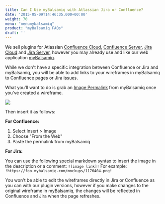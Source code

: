 ```yaml
---
title: Can I Use myBalsamiq with Atlassian Jira or Confluence?
date: '2015-05-09T14:46:35.000+00:00'
weight: 70
menu: "menumybalsamiq"
product: "myBalsamiq FAQs"
draft: ''
---
```


We sell plugins for Atlassian [Confluence Cloud](https://marketplace.atlassian.com/plugins/com.balsamiq.mockups.confluence/cloud/overview), [Confluence Server](https://marketplace.atlassian.com/plugins/com.balsamiq.confluence.plugins.mockups/server/overview), [Jira Cloud](https://marketplace.atlassian.com/plugins/com.balsamiq.mockups.jira/cloud/overview) and [Jira Server](https://marketplace.atlassian.com/plugins/com.balsamiq.jira.plugins.mockups/server/overview), however you may already use and like our web application [myBalsamiq](https://balsamiq.com/products/mockups/mybalsamiq).

While we don't have a specific integration between Confluence or Jira and myBalsamiq, you will be able to add links to your wireframes in myBalsamiq to Confluence pages or Jira issues.

What you'll want to do is grab an [Image Permalink](https://docs.balsamiq.com/mybalsamiq/mockup/#mockup-description-permalink-download) from myBalsamiq once you've created a wireframe.

![](https://media.balsamiq.com/img/support/docs/myb/image-permalink.png)

Then insert it as follows:

**For Confluence:**

1.  Select Insert > Image
2.  Choose "From the Web"
3.  Paste the permalink from myBalsamiq

**For Jira:**

You can use the following special markdown syntax to insert the image in the description or a comment: `![image link]!` For example: `!https://foo.mybalsamiq.com/mockups/1176404.png!`

You won't be able to edit the wireframes directly in Jira or Confluence as you can with our plugin versions, however if you make changes to the original wireframe in myBalsamiq, the changes will be reflected in Confluence and Jira when the page refreshes.
